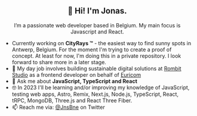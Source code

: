 <h2 align="center">👋 Hi! I'm Jonas.</h2>
<p align="center">I’m a passionate web developer based in Belgium. My main focus is Javascript and React.</p>

- Currently working on **CityRays &trade;** - the easiest way to find sunny spots in Antwerp, Belgium. For the moment I'm trying to create a proof of concept. At least for now, I'm doing this in a private repository. I look forward to share more in a later stage.
- 🔭 My day job involves building sustainable digital solutions at [Rombit Studio](https://rombit.studio/) as a frontend developer on behalf of [Euricom](https://www.euri.com/)
- 💬 Ask me about **JavaScript, TypeScript and React**
- 🤓 In 2023 I'll be learning and/or improving my knowledge of JavaScript, testing web apps, Astro, Remix, Next.js, Node.js, TypeScript, React, tRPC, MongoDB, Three.js and React Three Fiber.
- 📫 Reach me via: [@JnsBne](https://twitter.com/jnsbne) on Twitter


